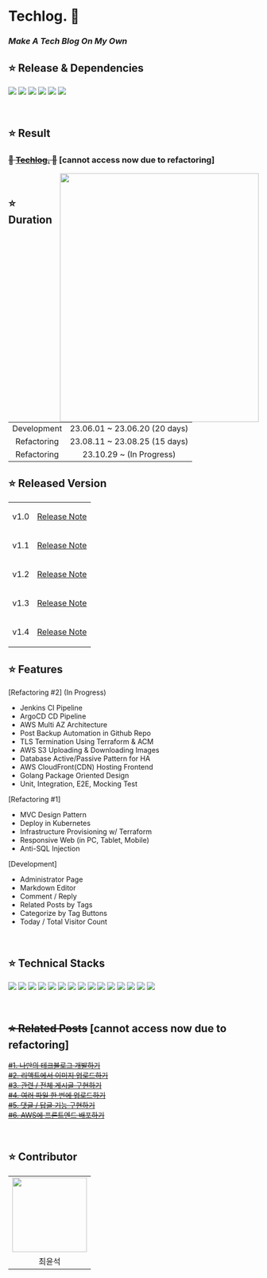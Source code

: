# Techlog. 🚀

### **_Make A Tech Blog On My Own_**

## ⭐ Release & Dependencies

<img src="https://img.shields.io/badge/1.4-FFFFFF?style=flat&label=release"/> <img src="https://img.shields.io/badge/1.20-00ADD8?style=flat&logo=go&logoColor=white&label=GO"/> <img src="https://img.shields.io/badge/18.0.0-61DAFB?style=flat&logo=react&logoColor=white&label=REACT"/> <img src="https://img.shields.io/badge/24.0.6-2496ED?style=flat&logo=docker&logoColor=white&label=DOCKER"/> <img src="https://img.shields.io/badge/1.28.1-326CE5?style=flat&logo=kubernetes&logoColor=white&label=KUBERNETES"/> <img src="https://img.shields.io/badge/1.5.7-844FBA?style=flat&logo=terraform&logoColor=white&label=TERRAFORM"/> 

</br>

## ⭐ Result

### ~~🚀 [Techlog.](http://www.choigonyok.com) 🚀~~ [cannot access now due to refactoring]

<img align="right" src="https://github.com/choigonyok/blog-project/assets/129271363/e3892e1e-8a0a-4635-837e-1c0c9fd46996" height="500" width="400"/>

</br>

## ⭐ Duration

<table>
<tr>
<td align=center>
Development
</td>
<td align=center>
23.06.01 ~ 23.06.20 (20 days)
</td>
</tr>
<tr>
<td align=center>
Refactoring
</td>
<td align=center>
23.08.11 ~ 23.08.25 (15 days)
</td>
</tr>
<tr>
<td align=center>
Refactoring
</td>
<td align=center>
23.10.29 ~  (In Progress)
</td>
</tr>
</table>

## ⭐ Released Version

<table>
<tr>
<td align=center>
v1.0
</td>
<td align=center>
  
[Release Note](https://github.com/choigonyok/techlog/releases/tag/v1.0)

</td>
</tr>
<tr>
<td align=center>
v1.1
</td>
<td align=center>
  
[Release Note](https://github.com/choigonyok/techlog/releases/tag/v1.1)

</td>
</tr>
<tr>
<td align=center>
v1.2
</td>
<td align=center>
  
[Release Note](https://github.com/choigonyok/techlog/releases/tag/v1.2)

</td>
</tr>
<tr>
<td align=center>
v1.3
</td>
<td align=center>
  
[Release Note](https://github.com/choigonyok/techlog/releases/tag/v1.3)

</td>
</tr>
<tr>
<td align=center>
v1.4
</td>
<td align=center>
  
[Release Note](https://github.com/choigonyok/techlog/releases/tag/v1.4)

</td>
</tr>
</table>



## ⭐ Features

[Refactoring #2] (In Progress)
* Jenkins CI Pipeline
* ArgoCD CD Pipeline
* AWS Multi AZ Architecture
* Post Backup Automation in Github Repo
* TLS Termination Using Terraform & ACM
* AWS S3 Uploading & Downloading Images
* Database Active/Passive Pattern for HA
* AWS CloudFront(CDN) Hosting Frontend
* Golang Package Oriented Design
* Unit, Integration, E2E, Mocking Test

[Refactoring #1]
* MVC Design Pattern
* Deploy in Kubernetes
* Infrastructure Provisioning w/ Terraform
* Responsive Web (in PC, Tablet, Mobile)
* Anti-SQL Injection

[Development]
* Administrator Page
* Markdown Editor 
* Comment / Reply
* Related Posts by Tags
* Categorize by Tag Buttons
* Today / Total Visitor Count

</br>

## ⭐ Technical Stacks

<img src="https://img.shields.io/badge/Go-00ADD8?style=for-the-badge&logo=Go&logoColor=white"> <img src="https://img.shields.io/badge/Gin-00ADD8?style=for-the-badge&logoColor=white"> <img src="https://img.shields.io/badge/React-61DAFB?style=for-the-badge&logo=React&logoColor=black"> <img src="https://img.shields.io/badge/MySQL-4479A1?style=for-the-badge&logo=mysql&logoColor=white"> <img src="https://img.shields.io/badge/Docker-2496ED?style=for-the-badge&logo=Docker&logoColor=white"> <img src="https://img.shields.io/badge/Kubernetes-326CE5?style=for-the-badge&logo=Kubernetes&logoColor=white"> <img src="https://img.shields.io/badge/Containerd-575757?style=for-the-badge&logo=Containerd&logoColor=white"> <img src="https://img.shields.io/badge/Kubeadm-575757?style=for-the-badge"> <img src="https://img.shields.io/badge/Terraform-7B42BC?style=for-the-badge&logo=Terraform&logoColor=white"> <img src="https://img.shields.io/badge/Nginx-009639?style=for-the-badge&logo=Nginx&logoColor=white"> <img src="https://img.shields.io/badge/HAProxy-2496ED?style=for-the-badge&logoColor=white"> <img src="https://img.shields.io/badge/Git-F05032?style=for-the-badge&logo=Git&logoColor=white"> <img src="https://img.shields.io/badge/Github-181717?style=for-the-badge&logo=Github&logoColor=white"> <img src="https://img.shields.io/badge/AWS-FF9900?style=for-the-badge&logo=Amazon&logoColor=white"> <img src="https://img.shields.io/badge/ROUTE53-4053D6?style=for-the-badge&logo=Amazon&logoColor=white">

</br>

## ~~⭐ Related Posts~~  [cannot access now due to refactoring]

~~<a href="http://www.choigonyok.com/post/29">#1. 나만의 테크블로그 개발하기</a> </br>~~
~~<a href="http://www.choigonyok.com/post/30">#2. 리액트에서 이미지 업로드하기</a> </br>~~
~~<a href="http://www.choigonyok.com/post/31">#3. 관련 / 전체 게시글 구현하기</a> </br>~~
~~<a href="http://www.choigonyok.com/post/32">#4. 여러 파일 한 번에 업로드하기</a> </br>~~
~~<a href="http://www.choigonyok.com/post/33">#5. 댓글 / 답글 기능 구현하기</a> </br>~~
~~<a href="http://www.choigonyok.com/post/34">#6. AWS에 프론트엔드 배포하기</a>~~

</br>

## ⭐ Contributor

<table>
<tr>
<td align=center>
<img src="https://github.com/choigonyok/blog-project/assets/129271363/40334291-9fab-44f1-bacd-f06b56a0242d" height="150" width="150"/>
</td>
</tr>
<tr>
<td align=center>
최윤석
</td>
</tr>
</table>
